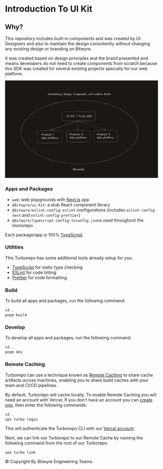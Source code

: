 # Introduction To UI Kit

## Why?

This repository includes built-in components and was created by UI Designers and also to maintain the design consistently without changing any existing design or branding on Bitwyre.

It was created based on design principles and the brand presented and means developers do not need to create components from scratch because this SDK was created for several existing projects specially for our web platform.

![usecase](usecase.png)

### Apps and Packages

- `web`: web playgrounds with [Next.js](https://nextjs.org/) app
- `@bitwyre/ui-kit`: a stub React component library
- `@bitwyre/eslint-config`: `eslint` configurations (includes `eslint-config-next` and `eslint-config-prettier`)
- `@bitwyre/typescript-config`: `tsconfig.json`s used throughout the monorepo

Each package/app is 100% [TypeScript](https://www.typescriptlang.org/).

### Utilities

This Turborepo has some additional tools already setup for you:

- [TypeScript](https://www.typescriptlang.org/) for static type checking
- [ESLint](https://eslint.org/) for code linting
- [Prettier](https://prettier.io) for code formatting

### Build

To build all apps and packages, run the following command:

```
cd .
pnpm build
```

### Develop

To develop all apps and packages, run the following command:

```
cd .
pnpm dev
```

### Remote Caching

Turborepo can use a technique known as [Remote Caching](https://turbo.build/repo/docs/core-concepts/remote-caching) to share cache artifacts across machines, enabling you to share build caches with your team and CI/CD pipelines.

By default, Turborepo will cache locally. To enable Remote Caching you will need an account with Vercel. If you don't have an account you can [create one](https://vercel.com/signup), then enter the following commands:

```
cd .
npx turbo login
```

This will authenticate the Turborepo CLI with our [Vercel account](https://vercel.com/docs/concepts/personal-accounts/overview).

Next, we can link our Turborepo to our Remote Cache by running the following command from the root of our Turborepo:

```
npx turbo link
```

© Copyright By Bitwyre Engineering Teams.
